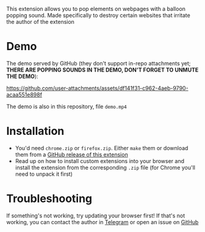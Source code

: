 This extension allows you to pop elements on webpages with a balloon popping sound. Made specifically to destroy certain websites that irritate the author of the extension

# Demo

The demo served by GitHub (they don't support in-repo attachments yet; **THERE ARE POPPING SOUNDS IN THE DEMO, DON'T FORGET TO UNMUTE THE DEMO**):

https://github.com/user-attachments/assets/df141f31-c962-4aeb-9790-acaa551e898f

The demo is also in this repository, file `demo.mp4`

# Installation

* You'd need `chrome.zip` or `firefox.zip`. Either `make` them or download them from a [GitHub release of this extension](https://github.com/megahomyak/pop_the_web/releases/latest)
* Read up on how to install custom extensions into your browser and install the extension from the corresponding `.zip` file (for Chrome you'll need to unpack it first)

# Troubleshooting

If something's not working, try updating your browser first! If that's not working, you can contact the author in [Telegram](https://t.me/megahomyak) or open an issue on [GitHub](https://github.com/megahomyak/pop_the_web)
